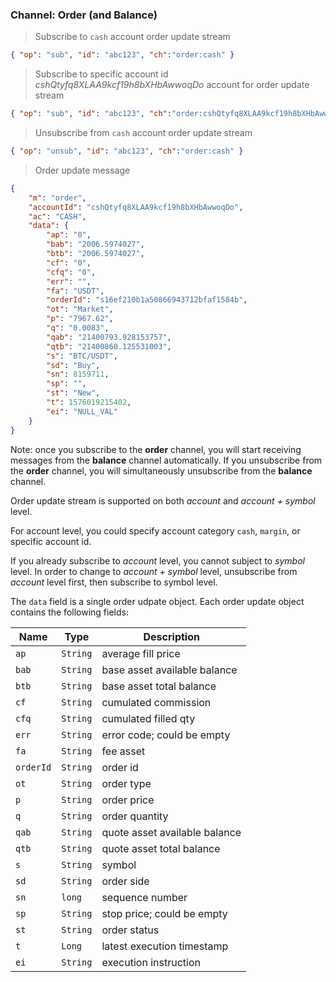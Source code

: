 ### Channel: Order (and Balance)

> Subscribe to `cash` account order update stream

```json
{ "op": "sub", "id": "abc123", "ch":"order:cash" }
```

> Subscribe to specific account id *cshQtyfq8XLAA9kcf19h8bXHbAwwoqDo* account for order update stream

```json
{ "op": "sub", "id": "abc123", "ch":"order:cshQtyfq8XLAA9kcf19h8bXHbAwwoqDo" }
```

> Unsubscribe from `cash` account order update stream

```json
{ "op": "unsub", "id": "abc123", "ch":"order:cash" }
```


> Order update message

```json
{
    "m": "order", 
    "accountId": "cshQtyfq8XLAA9kcf19h8bXHbAwwoqDo", 
    "ac": "CASH", 
    "data": {
        "ap": "0", 
        "bab": "2006.5974027", 
        "btb": "2006.5974027",
        "cf": "0", 
        "cfq": "0", 
        "err": "", 
        "fa": "USDT",
        "orderId": "s16ef210b1a50866943712bfaf1584b", 
        "ot": "Market", 
        "p": "7967.62", 
        "q": "0.0083", 
        "qab": "21400793.928153757", 
        "qtb": "21400860.125531003", 
        "s": "BTC/USDT", 
        "sd": "Buy", 
        "sn": 8159711, 
        "sp": "", 
        "st": "New", 
        "t": 1576019215402,
        "ei": "NULL_VAL"
    }
}
```

Note: once you subscribe to the **order** channel, you will start receiving messages from the **balance** channel automatically. If you unsubscribe from the **order** channel, you will simultaneously unsubscribe from the **balance** channel.

Order update stream is supported on both *account* and *account + symbol* level.

For account level, you could specify account category `cash`, `margin`, or specific account id.

If you already subscribe to *account* level, you cannot subject to *symbol* level. In order to change to *account + symbol* level, unsubscribe from *account* level first, then subscribe to symbol level.

The `data` field is a single order udpate object.  Each order update object contains the following fields:

Name     | Type     | Description                                                                                    
---------| -------- | ---------------------------------
`ap`     | `String` | average fill price
`bab`    | `String` | base asset available balance
`btb`    | `String` | base asset total balance
`cf`     | `String` | cumulated commission
`cfq`    | `String` | cumulated filled qty
`err`    | `String` | error code; could be empty
`fa`     | `String` | fee asset
`orderId`| `String` | order id
`ot`     | `String` | order type
`p`      | `String` | order price
`q`      | `String` | order quantity
`qab`    | `String` | quote asset available balance
`qtb`    | `String` | quote asset total balance
`s`      | `String` | symbol
`sd`     | `String` | order side
`sn`     | `long`   | sequence number
`sp`     | `String` | stop price; could be empty
`st`     | `String` | order status
`t`      | `Long`   | latest execution timestamp
`ei`     | `String` | execution instruction
